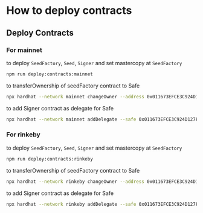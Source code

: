 # How to deploy contracts

## Deploy Contracts

### For mainnet

to deploy ```SeedFactory```, ```Seed```, ```Signer``` and set mastercopy at ```SeedFactory```
```bash
npm run deploy:contracts:mainnet
```

to transferOwnership of seedFactory contract to Safe
```bash
npx hardhat --network mainnet changeOwner --address 0x011673EFCE3C924D127F22C35CD22D0C01fF41bd
```

to add Signer contract as delegate for Safe
```bash
npx hardhat --network mainnet addDelegate --safe 0x011673EFCE3C924D127F22C35CD22D0C01fF41bd --delegate 0xcE3c03c756cbA0FB24402b481A219df9F71C5581
```

### For rinkeby

to deploy ```SeedFactory```, ```Seed```, ```Signer``` and set mastercopy at ```SeedFactory```
```bash
npm run deploy:contracts:rinkeby
```

to transferOwnership of seedFactory contract to Safe
```bash
npx hardhat --network rinkeby changeOwner --address 0x011673EFCE3C924D127F22C35CD22D0C01fF41bd
```

to add Signer contract as delegate for Safe
```bash
npx hardhat --network rinkeby addDelegate --safe 0x011673EFCE3C924D127F22C35CD22D0C01fF41bd --delegate 0xcE3c03c756cbA0FB24402b481A219df9F71C5581
```
